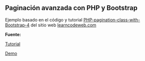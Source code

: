 ## Paginación avanzada con PHP y Bootstrap

Ejemplo basado en el código y tutorial [PHP-pagination-class-with-Bootstrap-4](https://learncodeweb.com/php/php-pagination-class-with-bootstrap-4/) del sitio web [learncodeweb.com](https://learncodeweb.com/)

**Fuente:**

[Tutorial](https://learncodeweb.com/php/php-pagination-class-with-bootstrap-4/)

[Demo](https://learncodeweb.com/demo/php/php-pagination-class-with-bootstrap-4/index.php?tb1=Africa)
